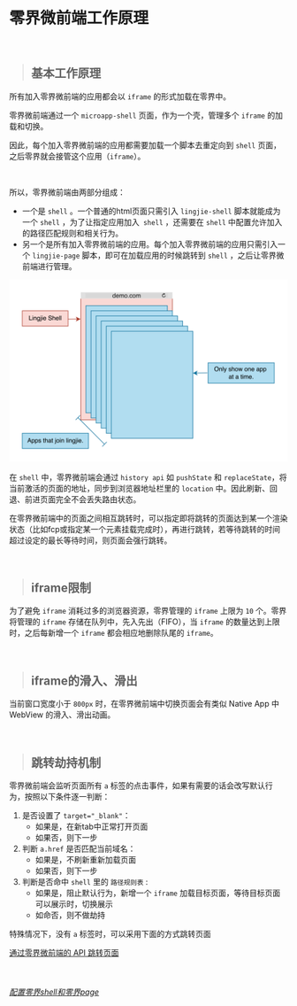 # 零界微前端工作原理
&nbsp;

> ## 基本工作原理

所有加入零界微前端的应用都会以 `iframe` 的形式加载在零界中。

零界微前端通过一个 `microapp-shell` 页面，作为一个壳，管理多个 `iframe` 的加载和切换。

因此，每个加入零界微前端的应用都需要加载一个脚本去重定向到 `shell` 页面，之后零界就会接管这个应用（`iframe`）。

&nbsp;

所以，零界微前端由两部分组成：

* 一个是 `shell` 。一个普通的html页面只需引入 `lingjie-shell` 脚本就能成为一个 `shell` ，为了让指定应用加入` shell` ，还需要在 `shell` 中配置允许加入的路径匹配规则和相关行为。
* 另一个是所有加入零界微前端的应用。每个加入零界微前端的应用只需引入一个 `lingjie-page` 脚本，即可在加载应用的时候跳转到 `shell` ，之后让零界微前端进行管理。

![lingjie_structure](../lingjie_structure.png)

在 `shell` 中，零界微前端会通过 `history api` 如 `pushState` 和 `replaceState`，将当前激活的页面的地址，同步到浏览器地址栏里的 `location` 中。因此刷新、回退、前进页面完全不会丢失路由状态。


在零界微前端中的页面之间相互跳转时，可以指定即将跳转的页面达到某一个渲染状态（比如fcp或指定某一个元素挂载完成时），再进行跳转，若等待跳转的时间超过设定的最长等待时间，则页面会强行跳转。

&nbsp;

> ## iframe限制
为了避免 `iframe` 消耗过多的浏览器资源，零界管理的 `iframe` 上限为 `10` 个。零界将管理的 `iframe` 存储在队列中，先入先出（FIFO），当 `iframe` 的数量达到上限时，之后每新增一个 `iframe` 都会相应地删除队尾的 `iframe`。

&nbsp;

> ## iframe的滑入、滑出

当前窗口宽度小于 `800px` 时，在零界微前端中切换页面会有类似 Native App 中 WebView 的滑入、滑出动画。

&nbsp;

> ## 跳转劫持机制

零界微前端会监听页面所有 `a` 标签的点击事件，如果有需要的话会改写默认行为，按照以下条件逐一判断：

1. 是否设置了 `target="_blank"`：
    - 如果是，在新tab中正常打开页面
    - 如果否，则下一步
2. 判断 `a.href` 是否匹配当前域名：
    - 如果是，不刷新重新加载页面
    - 如果否，则下一步
3. 判断是否命中 `shell` 里的 `路径规则表` :
    - 如果是，阻止默认行为，新增一个 `iframe` 加载目标页面，等待目标页面可以展示时，切换展示
    - 如命否，则不做劫持


特殊情况下，没有 `a` 标签时，可以采用下面的方式跳转页面

[通过零界微前端的 API 跳转页面](/docs/usage.html?title=lingjie-JS-API)

&nbsp;

###### [配置零界shell和零界page](/docs/usage.html?title=lingjie-shell-and-lingjie-page)